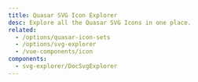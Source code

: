 ```yaml
---
title: Quasar SVG Icon Explorer
desc: Explore all the Quasar SVG Icons in one place.
related:
  - /options/quasar-icon-sets
  - /options/svg-explorer
  - /vue-components/icon
components:
  - svg-explorer/DocSvgExplorer
---
```


<doc-svg-explorer />
